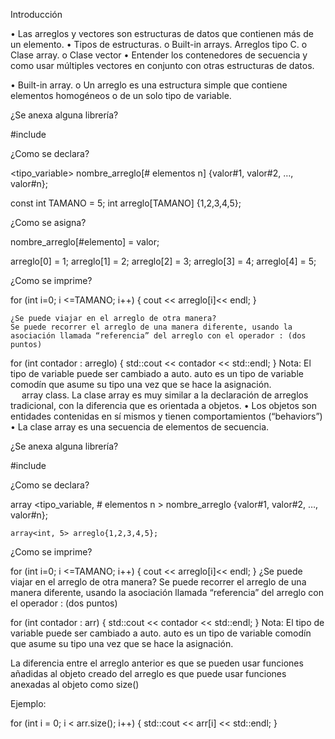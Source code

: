 Introducción

•	Las arreglos y vectores son estructuras de datos que contienen más de un elemento.
•	Tipos de estructuras.
o	Built-in arrays. Arreglos tipo C.
o	Clase array.
o	Clase vector
•	Entender los contenedores de secuencia y como usar múltiples vectores en conjunto con otras estructuras de datos.

•	Built-in array.
o	Un arreglo es una estructura simple que contiene elementos homogéneos o de un solo tipo de variable.

¿Se anexa alguna librería?

#include <array>


¿Como se declara?

<tipo_variable> nombre_arreglo[# elementos n] {valor#1, valor#2, …, valor#n};

const int TAMANO = 5;
int arreglo[TAMANO] {1,2,3,4,5};

¿Como se asigna?

nombre_arreglo[#elemento] = valor;


arreglo[0] = 1;
arreglo[1] = 2;
arreglo[2] = 3;
arreglo[3] = 4;
arreglo[4] = 5;

¿Como se imprime?

for (int i=0; i <=TAMANO; i++)
{
	cout << arreglo[i]<< endl;
}

	¿Se puede viajar en el arreglo de otra manera?
	Se puede recorrer el arreglo de una manera diferente, usando la asociación llamada “referencia” del arreglo con el operador : (dos puntos)

 for (int contador : arreglo)
  {
    std::cout << contador << std::endl;
  }
Nota: El tipo de variable puede ser cambiado a auto. auto es un tipo de variable comodín que asume su tipo una vez que se hace la asignación.	
 
array class.
La clase array es muy similar a la declaración de arreglos tradicional, con la diferencia que es orientada a objetos.
•	Los objetos son entidades contenidas en sí mismos y tienen comportamientos (“behaviors”)
•	La clase array es una secuencia de elementos de secuencia.

¿Se anexa alguna librería?

#include <array>

¿Como se declara?

array <tipo_variable, # elementos n > nombre_arreglo {valor#1, valor#2, …, valor#n};

	array<int, 5> arreglo{1,2,3,4,5};

¿Como se imprime?

for (int i=0; i <=TAMANO; i++)
{
	cout << arreglo[i]<< endl;
}
	¿Se puede viajar en el arreglo de otra manera?
	Se puede recorrer el arreglo de una manera diferente, usando la asociación llamada “referencia” del arreglo con el operador : (dos puntos)

for (int contador : arr)
  {
    std::cout << contador << std::endl;
  }
Nota: El tipo de variable puede ser cambiado a auto. auto es un tipo de variable comodín que asume su tipo una vez que se hace la asignación.

La diferencia entre el arreglo anterior es que se pueden usar funciones añadidas al objeto creado del arreglo es que puede usar funciones anexadas al objeto como size()

Ejemplo:

for (int i = 0; i < arr.size(); i++)
{
    std::cout << arr[i] << std::endl;
}

 
